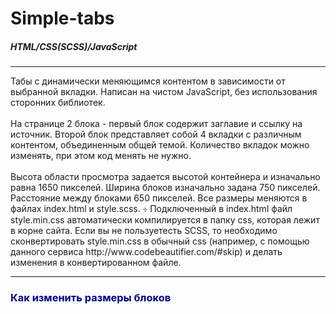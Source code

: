 # Simple-tabs

<h5>HTML/CSS(SCSS)/JavaScript</h5>
<hr>
Табы с динамически меняющимся контентом в зависимости от выбранной вкладки. Написан на чистом JavaScript, без использования сторонних библиотек.<br><br>
На странице 2 блока - первый блок содержит заглавие и ссылку на источник. Второй блок представляет собой 4 вкладки с различным контентом, объединенным общей темой. Количество вкладок можно изменять, при этом код менять не нужно.<br><br>
Высота области просмотра задается высотой контейнера и изначально равна 1650 пикселей. Ширина блоков изначально задана 750 пикселей. Расстояние между блоками 650 пикселей.
Все размеры меняются в файлах index.html и style.scss. 
⳾ Подключенный в index.html файл style.min.css автоматически компилируется в папку css, которая лежит в корне сайта. Если вы не пользуетесть SCSS, то необходимо сконвертировать style.min.css  в обычный css (например, с помощью данного сервиса http://www.codebeautifier.com/#skip) и делать изменения в конвертированном файле.
<hr>
<h3 style="color:darkblue;">Как изменить размеры блоков</h3>

